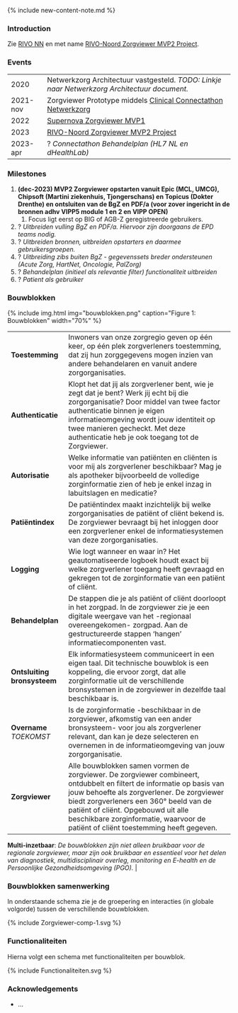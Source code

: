 
{% include new-content-note.md %}

### Introduction

Zie [RIVO NN](http://rivo-noord.nl) en met name [RIVO-Noord Zorgviewer MVP2 Project](https://www.rivo-noord.nl/ontwikkelingen/zorgviewer/).

### Events

| | |
| --- | --- |
| 2020​ | Netwerkzorg Architectuur​ vastgesteld. *TODO: Linkje naar Netwerkzorg Architectuur document.* |
| 2021-nov​ | Zorgviewer Prototype​ middels [Clinical Connectathon Netwerkzorg](https://wiki-dhealth.web.rug.nl/index.php/Clinical_Connectathon_Netwerkzorg_Track) |
| 2022 | [Supernova Zorgviewer MVP1](https://www.salesforce.com/nl/blog/2022/05/supernova.html) |
| 2023 | [RIVO-Noord Zorgviewer MVP2 Project](https://www.rivo-noord.nl/ontwikkelingen/zorgviewer/) |
| 2023-apr | ? *Connectathon Behandelplan (HL7 NL en dHealthLab)*​ |

### Milestones

1. **(dec-2023) MVP2 Zorgviewer opstarten vanuit Epic (MCL, UMCG), Chipsoft (Martini ziekenhuis, Tjongerschans) en Topicus (Dokter Drenthe) en ontsluiten van de BgZ en PDF/a (voor zover ingericht in de bronnen adhv VIPP5 module 1 en 2 en VIPP OPEN)**
    1. Focus ligt eerst op BIG of AGB-Z geregistreerde gebruikers.
1. ? *Uitbreiden vulling BgZ en PDF/a. Hiervoor zijn doorgaans de EPD teams nodig.*
1. ? *Uitbreiden bronnen, uitbreiden opstarters en daarmee gebruikersgroepen.*
1. ? *Uitbreiding zibs buiten BgZ - gegevenssets breder ondersteunen (Acute Zorg, HartNet, Oncologie, PalZorg)*
1. ? *Behandelplan (initieel als relevantie filter) functionaliteit uitbreiden*
1. ? *Patient als gebruiker*

### Bouwblokken

{% include img.html img="bouwblokken.png" caption="Figure 1: Bouwblokken" width="70%" %}

| | |
| --- | --- |
| **Toestemming** | Inwoners van onze zorgregio geven op één keer, op één plek zorgverleners toestemming, dat zij  hun zorggegevens mogen inzien van andere behandelaren en vanuit andere zorgorganisaties. |
| **Authenticatie** | Klopt het dat jij als zorgverlener bent, wie je zegt dat je bent? Werk jij echt bij die zorgorganisatie? Door middel van twee factor authenticatie binnen je eigen informatieomgeving wordt jouw identiteit op twee manieren gecheckt. Met deze authenticatie heb je ook toegang tot de Zorgviewer. |
| **Autorisatie** | Welke informatie van patiënten en cliënten is voor mij  als zorgverlener beschikbaar? Mag je als apotheker bijvoorbeeld de volledige zorginformatie zien of heb je enkel inzag in labuitslagen en medicatie? |
| **Patiëntindex** | De patiëntindex maakt inzichtelijk bij welke zorgorganisaties de patiënt of cliënt bekend is. De zorgviewer bevraagt bij het inloggen door een zorgverlener enkel de informatiesystemen van deze zorgorganisaties. |
| **Logging** | Wie logt wanneer en waar in? Het geautomatiseerde logboek houdt exact bij welke zorgverlener toegang heeft gevraagd en gekregen tot de zorginformatie van een patiënt of cliënt. |
| **Behandelplan** | De stappen die je als patiënt of cliënt doorloopt in het zorgpad. In de zorgviewer zie je een digitale weergave van het -regionaal overeengekomen- zorgpad. Aan de gestructureerde stappen ‘hangen’ informatiecomponenten vast. |
| **Ontsluiting bronsysteem** | Elk informatiesysteem communiceert in een eigen taal. Dit technische bouwblok is een koppeling, die ervoor zorgt, dat alle zorginformatie uit de verschillende bronsystemen in de zorgviewer in dezelfde taal beschikbaar is. |
| **Overname** *TOEKOMST* | Is de zorginformatie -beschikbaar in de zorgviewer, afkomstig van een ander bronsysteem- voor jou als zorgverlener relevant, dan kan je deze selecteren en overnemen in de informatieomgeving van jouw zorgorganisatie. |
| **Zorgviewer** | Alle bouwblokken samen vormen de zorgviewer. De zorgviewer combineert, ontdubbelt en filtert de informatie op basis van jouw behoefte als zorgverlener. De zorgviewer biedt zorgverleners een 360° beeld van de patiënt of cliënt. Opgebouwd uit alle beschikbare zorginformatie, waarvoor de patiënt of cliënt toestemming heeft gegeven. |

**Multi-inzetbaar**: *De bouwblokken zijn niet alleen bruikbaar voor de regionale zorgviewer, maar zijn ook bruikbaar en essentieel voor het delen van diagnostiek, multidisciplinair overleg, monitoring en E-health en de Persoonlijke Gezondheidsomgeving (PGO).* |


### Bouwblokken samenwerking

In onderstaande schema zie je de groepering en interacties (in globale volgorde) tussen de verschillende bouwblokken.

<div>
{% include Zorgviewer-comp-1.svg %}
</div>

### Functionaliteiten

Hierna volgt een schema met functionaliteiten per bouwblok.

<div>
{% include Functionaliteiten.svg %}
</div>

### Acknowledgements

* ...
